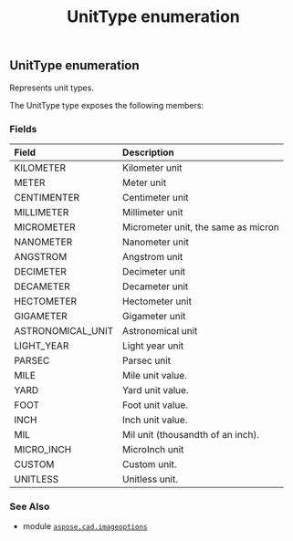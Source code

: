 ﻿---
title: UnitType enumeration
second_title: Aspose.CAD for Python via .NET API References
description: 
type: docs
weight: 400
url: /python-net/aspose.cad.imageoptions/unittype/
is_root: false
---

## UnitType enumeration

Represents unit types.



The UnitType type exposes the following members:

### Fields
| Field | Description |
| :- | :- |
| KILOMETER | Kilometer unit |
| METER | Meter unit |
| CENTIMENTER | Centimeter unit |
| MILLIMETER | Millimeter unit |
| MICROMETER | Micrometer unit, the same as micron |
| NANOMETER | Nanometer unit |
| ANGSTROM | Angstrom unit |
| DECIMETER | Decimeter unit |
| DECAMETER | Decameter unit |
| HECTOMETER | Hectometer unit |
| GIGAMETER | Gigameter unit |
| ASTRONOMICAL_UNIT | Astronomical unit |
| LIGHT_YEAR | Light year unit |
| PARSEC | Parsec unit |
| MILE | Mile unit value. |
| YARD | Yard unit value. |
| FOOT | Foot unit value. |
| INCH | Inch unit value. |
| MIL | Mil unit (thousandth of an inch). |
| MICRO_INCH | MicroInch unit |
| CUSTOM | Custom unit. |
| UNITLESS | Unitless unit. |



### See Also
* module [`aspose.cad.imageoptions`](..)
